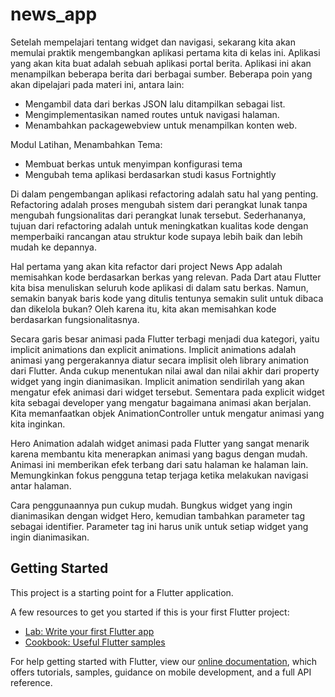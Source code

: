 # news_app

Setelah mempelajari tentang widget dan navigasi, sekarang kita akan memulai praktik mengembangkan aplikasi pertama 
kita di kelas ini. Aplikasi yang akan kita buat adalah sebuah aplikasi portal berita. 
Aplikasi ini akan menampilkan beberapa berita dari berbagai sumber. 
Beberapa poin yang akan dipelajari pada materi ini, antara lain:

- Mengambil data dari berkas JSON lalu ditampilkan sebagai list.
- Mengimplementasikan named routes untuk navigasi halaman.
- Menambahkan packagewebview untuk menampilkan konten web.

Modul Latihan, Menambahkan Tema:
- Membuat berkas untuk menyimpan konfigurasi tema
- Mengubah tema aplikasi berdasarkan studi kasus Fortnightly


Di dalam pengembangan aplikasi refactoring adalah satu hal yang penting. 
Refactoring adalah proses mengubah sistem dari perangkat lunak tanpa mengubah fungsionalitas 
dari perangkat lunak tersebut. Sederhananya, tujuan dari refactoring adalah untuk meningkatkan 
kualitas kode dengan memperbaiki rancangan atau struktur kode supaya lebih baik 
dan lebih mudah ke depannya.

Hal pertama yang akan kita refactor dari project News App adalah memisahkan kode 
berdasarkan berkas yang relevan. Pada Dart atau Flutter kita bisa menuliskan seluruh kode aplikasi 
di dalam satu berkas. Namun, semakin banyak baris kode yang ditulis tentunya 
semakin sulit untuk dibaca dan dikelola bukan? Oleh karena itu, kita akan memisahkan 
kode berdasarkan fungsionalitasnya.


Secara garis besar animasi pada Flutter terbagi menjadi dua kategori, yaitu implicit animations 
dan explicit animations. Implicit animations adalah animasi yang pergerakannya diatur 
secara implisit oleh library animation dari Flutter. Anda cukup menentukan 
nilai awal dan nilai akhir dari property widget yang ingin dianimasikan. 
Implicit animation sendirilah yang akan mengatur efek animasi dari widget tersebut. 
Sementara pada explicit widget kita sebagai developer yang mengatur bagaimana animasi akan berjalan. 
Kita memanfaatkan objek AnimationController untuk mengatur animasi yang kita inginkan.


Hero Animation adalah widget animasi pada Flutter yang sangat menarik karena membantu 
kita menerapkan animasi yang bagus dengan mudah. Animasi ini memberikan efek terbang dari 
satu halaman ke halaman lain. Memungkinkan fokus pengguna tetap terjaga ketika 
melakukan navigasi antar halaman.

Cara penggunaannya pun cukup mudah. Bungkus widget yang ingin dianimasikan dengan widget Hero,
kemudian tambahkan parameter tag sebagai identifier. Parameter tag ini harus unik untuk setiap
widget yang ingin dianimasikan.

## Getting Started

This project is a starting point for a Flutter application.

A few resources to get you started if this is your first Flutter project:

- [Lab: Write your first Flutter app](https://flutter.dev/docs/get-started/codelab)
- [Cookbook: Useful Flutter samples](https://flutter.dev/docs/cookbook)

For help getting started with Flutter, view our
[online documentation](https://flutter.dev/docs), which offers tutorials,
samples, guidance on mobile development, and a full API reference.
